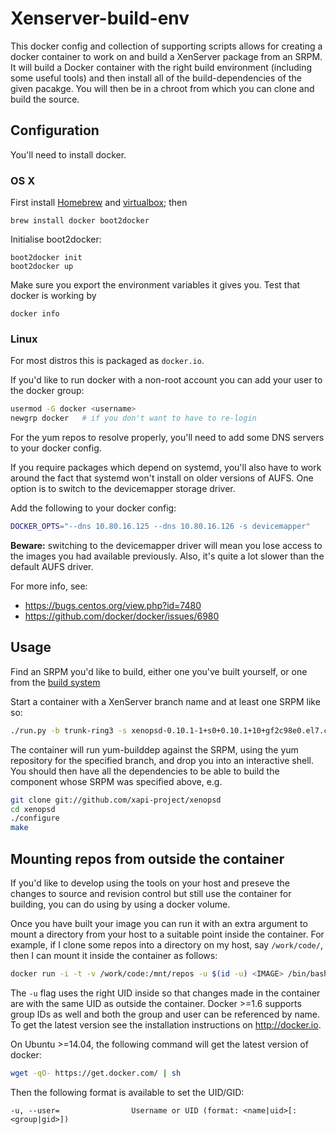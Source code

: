 # Xenserver-build-env
This docker config and collection of supporting scripts allows for creating
a docker container to work on and build a XenServer package from an SRPM. It
will build a Docker container with the right build environment (including some
useful tools) and then install all of the build-dependencies of the given
pacakge. You will then be in a chroot from which you can clone and build the
source.

## Configuration
You'll need to install docker.

### OS X

First install [Homebrew](http://brew.sh/) and [virtualbox](http://www.virtualbox.org); then
```
brew install docker boot2docker
```
Initialise boot2docker:
```
boot2docker init
boot2docker up
```
Make sure you export the environment variables it gives you. Test that docker
is working by
```
docker info
```

### Linux

For most distros this is packaged as `docker.io`.

If you'd like to run docker with a non-root account you can add your user to
the docker group:

```sh
usermod -G docker <username>
newgrp docker   # if you don't want to have to re-login
```
For the yum repos to resolve properly, you'll need to add some DNS servers to
your docker config.

If you require packages which depend on systemd, you'll also have to work around
the fact that systemd won't install on older versions of AUFS. One option is to
switch to the devicemapper storage driver.

Add the following to your docker config:

```sh
DOCKER_OPTS="--dns 10.80.16.125 --dns 10.80.16.126 -s devicemapper"
```

**Beware:** switching to the devicemapper driver will mean you lose access to the
images you had available previously. Also, it's quite a lot slower than the
default AUFS driver.

For more info, see:

* https://bugs.centos.org/view.php?id=7480
* https://github.com/docker/docker/issues/6980

## Usage

Find an SRPM you'd like to build, either one you've built yourself, or
one from the
[build system](http://coltrane.uk.xensource.com/usr/groups/build/trunk/latest/binary-packages/RPMS/domain0/SRPMS/)

Start a container with a XenServer branch name and at least one SRPM like so:

```sh
./run.py -b trunk-ring3 -s xenopsd-0.10.1-1+s0+0.10.1+10+gf2c98e0.el7.centos.src.rpm
```

The container will run yum-builddep against the SRPM, using the yum repository
for the specified branch, and drop you into an interactive shell. You should
then have all the dependencies to be able to build the component whose SRPM was
specified above, e.g.

```sh
git clone git://github.com/xapi-project/xenopsd
cd xenopsd
./configure
make
```

## Mounting repos from outside the container
If you'd like to develop using the tools on your host and preseve the changes
to source and revision control but still use the container for building, you
can do using by using a docker volume.

Once you have built your image you can run it with an extra argument to mount
a directory from your host to a suitable point inside the container. For
example, if I clone some repos into a directory on my host, say `/work/code/`,
then I can mount it inside the container as follows:

```sh
docker run -i -t -v /work/code:/mnt/repos -u $(id -u) <IMAGE> /bin/bash
```

The `-u` flag uses the right UID inside so that changes made in the container
are with the same UID as outside the container. Docker >=1.6 supports group IDs
as well and both the group and user can be referenced by name. To get the
latest version see the installation instructions on http://docker.io.

On Ubuntu >=14.04, the following command will get the latest version of docker:

```sh
wget -qO- https://get.docker.com/ | sh
```

Then the following format is available to set the UID/GID:

```
-u, --user=                Username or UID (format: <name|uid>[:<group|gid>])
```
